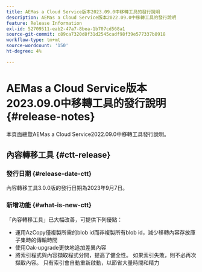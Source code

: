 ```yaml
---
title: AEMas a Cloud Service版本2023.09.0中移轉工具的發行說明
description: AEMas a Cloud Service版本2022.09.0中移轉工具的發行說明
feature: Release Information
exl-id: 52709511-eab2-47a7-8bea-1b707cd568a1
source-git-commit: c89ca7320d8f31d2545cadf98f39e577337b8918
workflow-type: tm+mt
source-wordcount: '150'
ht-degree: 4%

---
```


# AEMas a Cloud Service版本2023.09.0中移轉工具的發行說明 {#release-notes}

本頁面總覽AEMas a Cloud Service2022.09.0中移轉工具發行說明。

## 內容轉移工具 {#ctt-release}

### 發行日期 {#release-date-ctt}

內容轉移工具3.0.0版的發行日期為2023年9月7日。

### 新增功能 {#what-is-new-ctt}

「內容轉移工具」已大幅改善，可提供下列優點：
* 運用AzCopy僅複製所需的blob id而非複製所有blob id，減少移轉內容存放庫子集時的傳輸時間
* 使用Oak-upgrade更快地追加差異內容
* 將索引程式與內容擷取程式分開，提高了健全性。 如果索引失敗，則不必再次擷取內容。 只有索引會自動重新啟動，以節省大量時間和精力

